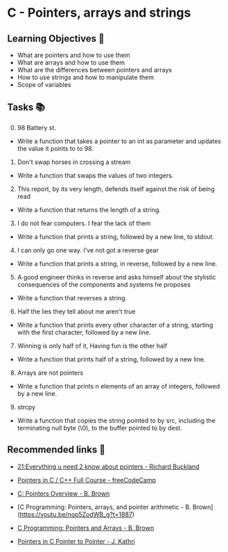 # C - Pointers, arrays and strings

## Learning Objectives 🎯

- What are pointers and how to use them
- What are arrays and how to use them
- What are the differences between pointers and arrays
- How to use strings and how to manipulate them
- Scope of variables

## Tasks 📚

0. 98 Battery st.  
- Write a function that takes a pointer to an int as parameter and updates the value it points to to 98.

1. Don't swap horses in crossing a stream
 - Write a function that swaps the values of two integers.

2. This report, by its very length, defends itself against the risk of being read
 - Write a function that returns the length of a string.

3. I do not fear computers. I fear the lack of them
 - Write a function that prints a string, followed by a new line, to stdout.

4. I can only go one way. I've not got a reverse gear 
 - Write a function that prints a string, in reverse, followed by a new line.

5. A good engineer thinks in reverse and asks himself about the stylistic consequences of the components and systems he proposes 
 - Write a function that reverses a string.

6. Half the lies they tell about me aren't true 
 - Write a function that prints every other character of a string, starting with the first character, followed by a new line.

7. Winning is only half of it, Having fun is the other half 
 - Write a function that prints half of a string, followed by a new line.

8. Arrays are not pointers 
 - Write a function that prints n elements of an array of integers, followed by a new line.

9. strcpy 
- Write a function that copies the string pointed to by src, including the terminating null byte (\0), to the buffer pointed to by dest.

## Recommended links 🔗

- [21:Everything u need 2 know about pointers - Richard Buckland](https://www.youtube.com/watch?v=Rxvv9krECNw)

- [Pointers in C / C++ Full Course - freeCodeCamp](https://www.youtube.com/watch?v=zuegQmMdy8M)

- [C: Pointers Overview - B. Brown](https://youtu.be/dCsrfXtRUDM?t=46)

- [C Programming: Pointers, arrays, and pointer arithmetic - B. Brown] (https://youtu.be/nop5ZodWB_g?t=1887)
	

- [C Programming: Pointers and Arrays - B. Brown](https://www.youtube.com/watch?v=f-m3AH6EeTY) 

- [Pointers in C Pointer to Pointer - J. Kathri](https://youtu.be/TPNYntM-5o4?t=156)
